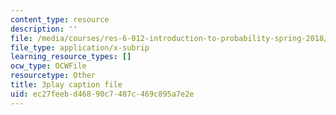 ```yaml
---
content_type: resource
description: ''
file: /media/courses/res-6-012-introduction-to-probability-spring-2018/ec27feebd46890c7487c469c895a7e2e_uFx7fWujWsU.srt
file_type: application/x-subrip
learning_resource_types: []
ocw_type: OCWFile
resourcetype: Other
title: 3play caption file
uid: ec27feeb-d468-90c7-487c-469c895a7e2e
---
```

